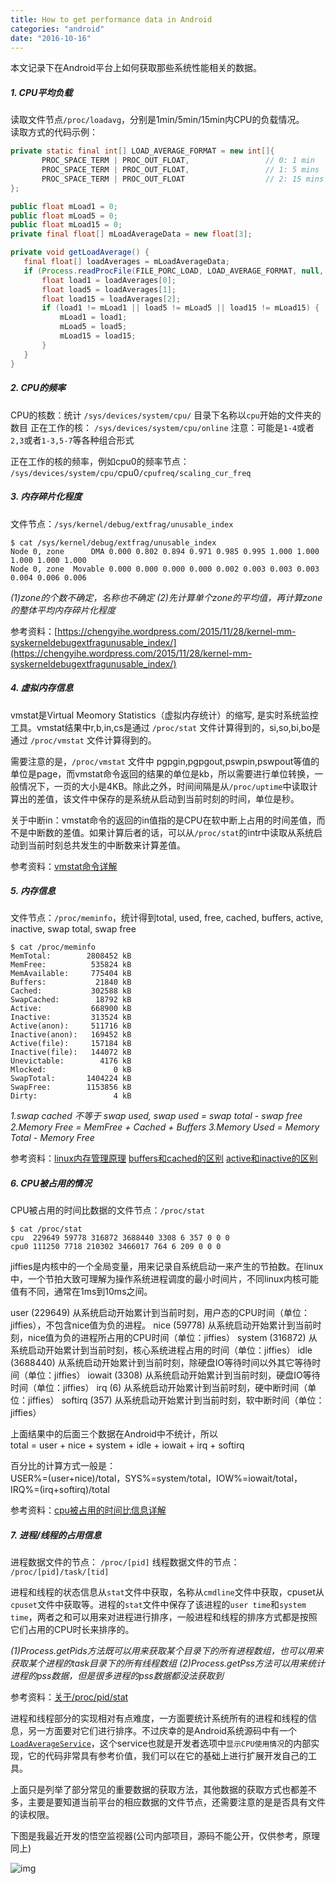```yaml
---
title: How to get performance data in Android
categories: "android"
date: "2016-10-16"
---
```

本文记录下在Android平台上如何获取那些系统性能相关的数据。 <!--more-->

##### 1. CPU平均负载

读取文件节点`/proc/loadavg`，分别是1min/5min/15min内CPU的负载情况。  
读取方式的代码示例：

```java
private static final int[] LOAD_AVERAGE_FORMAT = new int[]{
       PROC_SPACE_TERM | PROC_OUT_FLOAT,                 // 0: 1 min
       PROC_SPACE_TERM | PROC_OUT_FLOAT,                 // 1: 5 mins
       PROC_SPACE_TERM | PROC_OUT_FLOAT                  // 2: 15 mins
};

public float mLoad1 = 0;
public float mLoad5 = 0;
public float mLoad15 = 0;
private final float[] mLoadAverageData = new float[3];

private void getLoadAverage() {
   final float[] loadAverages = mLoadAverageData;
   if (Process.readProcFile(FILE_PORC_LOAD, LOAD_AVERAGE_FORMAT, null, null, loadAverages)) {
       float load1 = loadAverages[0];
       float load5 = loadAverages[1];
       float load15 = loadAverages[2];
       if (load1 != mLoad1 || load5 != mLoad5 || load15 != mLoad15) {
           mLoad1 = load1;
           mLoad5 = load5;
           mLoad15 = load15;
       }
   }
}
```

##### 2. CPU的频率

CPU的核数：统计 `/sys/devices/system/cpu/` 目录下名称以`cpu`开始的文件夹的数目
正在工作的核： `/sys/devices/system/cpu/online`
注意：可能是`1-4`或者`2,3`或者`1-3,5-7`等各种组合形式

正在工作的核的频率，例如cpu0的频率节点： `/sys/devices/system/cpu/`cpu0`/cpufreq/scaling_cur_freq`

##### 3. 内存碎片化程度

文件节点：`/sys/kernel/debug/extfrag/unusable_index`

```
$ cat /sys/kernel/debug/extfrag/unusable_index                      
Node 0, zone      DMA 0.000 0.802 0.894 0.971 0.985 0.995 1.000 1.000 1.000 1.000 1.000 
Node 0, zone  Movable 0.000 0.000 0.000 0.000 0.002 0.003 0.003 0.003 0.004 0.006 0.006 
```

*(1)zone的个数不确定，名称也不确定*
*(2)先计算单个zone的平均值，再计算zone的整体平均内存碎片化程度*

参考资料：[https://chengyihe.wordpress.com/2015/11/28/kernel-mm-syskerneldebugextfragunusable_index/](https://chengyihe.wordpress.com/2015/11/28/kernel-mm-syskerneldebugextfragunusable_index/)

##### 4. 虚拟内存信息
vmstat是Virtual Meomory Statistics（虚拟内存统计）的缩写, 是实时系统监控工具。vmstat结果中r,b,in,cs是通过 `/proc/stat` 文件计算得到的，si,so,bi,bo是通过 `/proc/vmstat` 文件计算得到的。

需要注意的是，`/proc/vmstat` 文件中 pgpgin,pgpgout,pswpin,pswpout等值的单位是page，而vmstat命令返回的结果的单位是kb，所以需要进行单位转换，一般情况下，一页的大小是4KB。除此之外，时间间隔是从`/proc/uptime`中读取计算出的差值，该文件中保存的是系统从启动到当前时刻的时间，单位是秒。

关于中断in：vmstat命令的返回的in值指的是CPU在软中断上占用的时间差值，而不是中断数的差值。如果计算后者的话，可以从`/proc/stat`的intr中读取从系统启动到当前时刻总共发生的中断数来计算差值。

参考资料：[vmstat命令详解](http://www.cnblogs.com/ggjucheng/archive/2012/01/05/2312625.html)

##### 5. 内存信息

文件节点：`/proc/meminfo`，统计得到total, used, free, cached, buffers, active, inactive, swap total, swap free

```
$ cat /proc/meminfo
MemTotal:        2808452 kB
MemFree:          535824 kB
MemAvailable:     775404 kB
Buffers:           21840 kB
Cached:           302588 kB
SwapCached:        18792 kB
Active:           668900 kB
Inactive:         313524 kB
Active(anon):     511716 kB
Inactive(anon):   169452 kB
Active(file):     157184 kB
Inactive(file):   144072 kB
Unevictable:        4176 kB
Mlocked:               0 kB
SwapTotal:       1404224 kB
SwapFree:        1153856 kB
Dirty:                 4 kB
```

*1.swap cached 不等于 swap used, swap used = swap total - swap free*
*2.Memory Free = MemFree + Cached + Buffers*
*3.Memory Used = Memory Total - Memory Free*

参考资料：[linux内存管理原理](http://www.cnblogs.com/zhaoyl/p/3695517.html) [buffers和cached的区别](http://linuxperf.com/?p=32) [active和inactive的区别](http://linuxperf.com/?p=97)

##### 6. CPU被占用的情况

CPU被占用的时间比数据的文件节点：`/proc/stat`

```
$ cat /proc/stat
cpu  229649 59778 316872 3688440 3308 6 357 0 0 0
cpu0 111250 7718 210302 3466017 764 6 209 0 0 0
```

jiffies是内核中的一个全局变量，用来记录自系统启动一来产生的节拍数。在linux中，一个节拍大致可理解为操作系统进程调度的最小时间片，不同linux内核可能值有不同，通常在1ms到10ms之间。

user (229649) 从系统启动开始累计到当前时刻，用户态的CPU时间（单位：jiffies），不包含nice值为负的进程。
nice (59778) 从系统启动开始累计到当前时刻，nice值为负的进程所占用的CPU时间（单位：jiffies）
system (316872) 从系统启动开始累计到当前时刻，核心系统进程占用的时间（单位：jiffies）
idle (3688440) 从系统启动开始累计到当前时刻，除硬盘IO等待时间以外其它等待时间（单位：jiffies）
iowait (3308) 从系统启动开始累计到当前时刻，硬盘IO等待时间（单位：jiffies） 
irq (6) 从系统启动开始累计到当前时刻，硬中断时间（单位：jiffies）
softirq (357) 从系统启动开始累计到当前时刻，软中断时间（单位：jiffies）

上面结果中的后面三个数据在Android中不统计，所以  
total = user + nice + system + idle + iowait + irq + softirq

百分比的计算方式一般是：  
USER%=(user+nice)/total，SYS%=system/total，IOW%=iowait/total，IRQ%=(irq+softirq)/total

参考资料：[cpu被占用的时间比信息详解](http://www.cnblogs.com/yjf512/p/3383915.html)  

##### 7. 进程/线程的占用信息

进程数据文件的节点： `/proc/[pid]`
线程数据文件的节点： `/proc/[pid]/task/[tid]`

进程和线程的状态信息从`stat`文件中获取，名称从`cmdline`文件中获取，cpuset从`cpuset`文件中获取等。进程的`stat`文件中保存了该进程的`user time`和`system time`，两者之和可以用来对进程进行排序，一般进程和线程的排序方式都是按照它们占用的CPU时长来排序的。

*(1)Process.getPids方法既可以用来获取某个目录下的所有进程数组，也可以用来获取某个进程的task目录下的所有线程数组*
*(2)Process.getPss方法可以用来统计进程的pss数据，但是很多进程的pss数据都没法获取到*

参考资料：[关于/proc/pid/stat](http://blog.csdn.net/zjl_1026_2001/article/details/2294036)

进程和线程部分的实现相对有点难度，一方面要统计系统所有的进程和线程的信息，另一方面要对它们进行排序。不过庆幸的是Android系统源码中有一个[`LoadAverageService`]()，这个service也就是开发者选项中`显示CPU使用情况`的内部实现，它的代码非常具有参考价值，我们可以在它的基础上进行扩展开发自己的工具。

上面只是列举了部分常见的重要数据的获取方法，其他数据的获取方式也都差不多，主要是要知道当前平台的相应数据的文件节点，还需要注意的是是否具有文件的读权限。

下图是我最近开发的悟空监视器(公司内部项目，源码不能公开，仅供参考，原理同上)

![img](/images/wukong.jpg)

